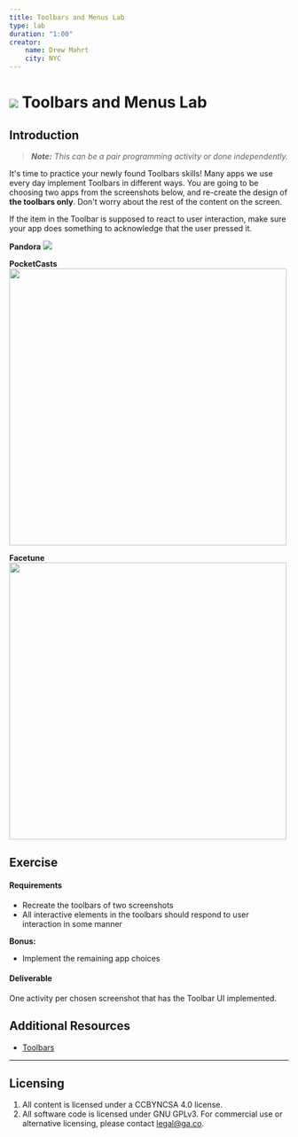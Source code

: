 ```yaml
---
title: Toolbars and Menus Lab
type: lab
duration: "1:00"
creator:
    name: Drew Mahrt
    city: NYC
---
```


# ![](https://ga-dash.s3.amazonaws.com/production/assets/logo-9f88ae6c9c3871690e33280fcf557f33.png) Toolbars and Menus Lab

## Introduction

> ***Note:*** _This can be a pair programming activity or done independently._

It's time to practice your newly found Toolbars skills! Many apps we use every day implement Toolbars in different ways. You are going to be choosing two apps from the screenshots below, and re-create the design of **the toolbars only**. Don't worry about the rest of the content on the screen.

If the item in the Toolbar is supposed to react to user interaction, make sure your app does something to acknowledge that the user pressed it.

**Pandora**
<img src="./screenshots/pandora.png">

**PocketCasts**
<img src="./screenshots/pocketcasts.png" height="500">

**Facetune**
<img src="./screenshots/facetune.png" height="500">


## Exercise

#### Requirements

- Recreate the toolbars of two screenshots
- All interactive elements in the toolbars should respond to user interaction in some manner

**Bonus:**
- Implement the remaining app choices

#### Deliverable

One activity per chosen screenshot that has the Toolbar UI implemented.

## Additional Resources

- [Toolbars](http://developer.android.com/training/appbar/index.html)

---

## Licensing
1. All content is licensed under a CC­BY­NC­SA 4.0 license.
2. All software code is licensed under GNU GPLv3. For commercial use or alternative licensing, please contact [legal@ga.co](mailto:legal@ga.co).
